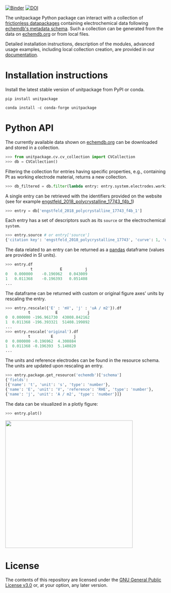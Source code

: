 [![Binder](https://mybinder.org/badge_logo.svg)](https://mybinder.org/v2/gh/echemdb/echemdb/0.6.0?urlpath=tree%2Fdoc%2Fusage%2Fentry_interactions.md)
[![DOI](https://zenodo.org/badge/DOI/10.5281/zenodo.6502901.svg)](https://doi.org/10.5281/zenodo.6502901)

The unitpackage Python package can interact with a collection of
[frictionless datapackages](https://frictionlessdata.io/)
containing electrochemical data following [echemdb's metadata schema](https://github.com/echemdb/metadata-schema).
Such a collection can be generated from the data on [echemdb.org](https://www.echemdb.org)
or from local files.

Detailed installation instructions, description of the modules, advanced usage examples, including
local collection creation, are provided in our
[documentation](https://echemdb.github.io/unitpackage/).

# Installation instructions

Install the latest stable version of unitpackage from PyPI or conda.

```
pip install unitpackage
```

```
conda install -c conda-forge unitpackage
```

# Python API

The currently available data shown on [echemdb.org](https://www.echemdb.org) can be downloaded and stored in a collection.

```python
>>> from unitpackage.cv.cv_collection import CVCollection
>>> db = CVCollection()
```

Filtering the collection for entries having specific properties, e.g., containing Pt as working electrode material, returns a new collection.

```python
>>> db_filtered = db.filter(lambda entry: entry.system.electrodes.working_electrode.material == 'Pt')
```

A single entry can be retrieved with the identifiers provided on the website
(see for example [engstfeld_2018_polycrystalline_17743_f4b_1](https://echemdb.github.io/website/cv/entries/engstfeld_2018_polycrystalline_17743_f4b_1/))

```python
>>> entry = db['engstfeld_2018_polycrystalline_17743_f4b_1']
```

Each entry has a set of descriptors such as its ``source`` or the electrochemical ``system``.

```python
>>> entry.source # or entry['source']
{'citation key': 'engstfeld_2018_polycrystalline_17743', 'curve': 1, 'url': 'https://doi.org/10.1002/chem.201803418', 'figure': '4b', 'version': 1}
```

The data related to an entry can be returned as a [pandas](https://pandas.pydata.org/) dataframe (values are provided in SI units).

```python
>>> entry.df
           t	        E	       j
0	0.000000	-0.196962	0.043009
1	0.011368	-0.196393	0.051408
...
```

The dataframe can be returned with custom or original figure axes' units by rescaling the entry.

```python
>>> entry.rescale({'E' : 'mV', 'j' : 'uA / m2'}).df
          t           E             j
0  0.000000 -196.961730  43008.842162
1  0.011368 -196.393321  51408.199892
...
>>> entry.rescale('original').df
          t         E         j
0  0.000000 -0.196962  4.300884
1  0.011368 -0.196393  5.140820
...
```

The units and reference electrodes can be found in the resource schema. The units are updated upon rescaling an entry.

```python
>>> entry.package.get_resource('echemdb')['schema']
{'fields':
[{'name': 't', 'unit': 's', 'type': 'number'},
{'name': 'E', 'unit': 'V', 'reference': 'RHE', 'type': 'number'},
{'name': 'j', 'unit': 'A / m2', 'type': 'number'}]}
```

The data can be visualized in a plotly figure:

```python
>>> entry.plot()
```
<img src=https://raw.githubusercontent.com/echemdb/unitpackage/main/doc/images/readme_demo_plot.png style="width:400px">

# License

The contents of this repository are licensed under the [GNU General Public
License v3.0](./LICENSE) or, at your option, any later version.
